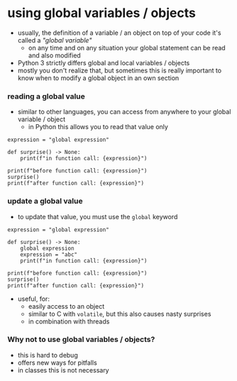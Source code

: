 #   using global variables / objects

-   usually, the definition of a variable / an object on top of your code it's called a *"global variable"*
    -   on any time and on any situation your global statement can be read and also modified
-   Python 3 strictly differs global and local variables / objects
-   mostly you don't realize that, but sometimes this is really important to know when to modify a global object in an own section

### reading a global value
-   similar to other languages, you can access from anywhere to your global variable / object
    -   in Python this allows you to read that value only

```
expression = "global expression"

def surprise() -> None:
    print(f"in function call: {expression}")

print(f"before function call: {expression}")
surprise()
print(f"after function call: {expression}")
```

### update a global value
-   to update that value, you must use the `global` keyword

```
expression = "global expression"

def surprise() -> None:
    global expression
    expression = "abc"
    print(f"in function call: {expression}")

print(f"before function call: {expression}")
surprise()
print(f"after function call: {expression}")
```

-   useful, for:
    -   easily access to an object
    -   similar to C with `volatile`, but this also causes nasty surprises
    -   in combination with threads

### Why not to use global variables / objects?
-   this is hard to debug
-   offers new ways for pitfalls
-   in classes this is not necessary